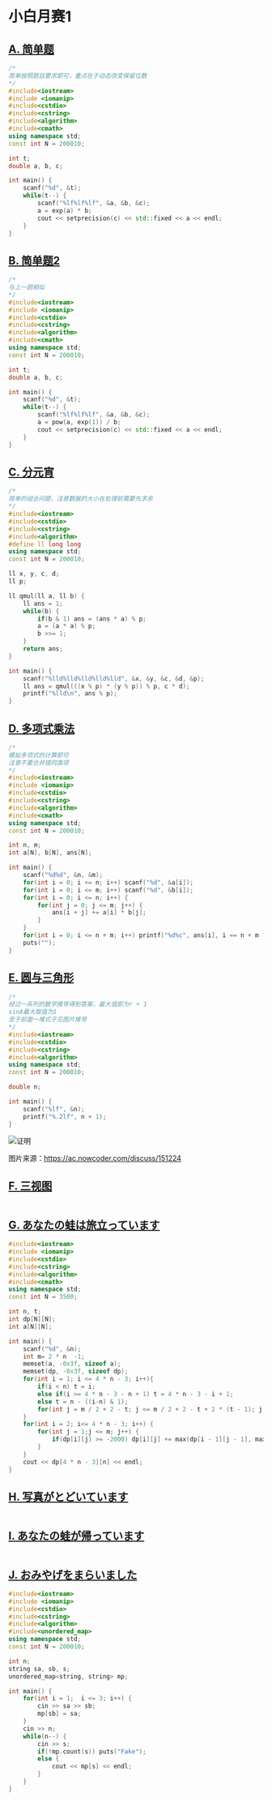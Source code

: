 # 小白月赛1

## [A. 简单题](https://ac.nowcoder.com/acm/contest/85/A)

```cpp
/*
简单按照题目要求即可，重点在于动态改变保留位数
*/
#include<iostream>
#include <iomanip>
#include<cstdio>
#include<cstring>
#include<algorithm>
#include<cmath>
using namespace std;
const int N = 200010;

int t;
double a, b, c;

int main() {
    scanf("%d", &t);
    while(t--) {
        scanf("%lf%lf%lf", &a, &b, &c);
        a = exp(a) * b;
        cout << setprecision(c) << std::fixed << a << endl;
    }
}
```

## [B. 简单题2](https://ac.nowcoder.com/acm/contest/85/B)

```cpp
/*
与上一题相似
*/
#include<iostream>
#include <iomanip>
#include<cstdio>
#include<cstring>
#include<algorithm>
#include<cmath>
using namespace std;
const int N = 200010;

int t;
double a, b, c;

int main() {
    scanf("%d", &t);
    while(t--) {
        scanf("%lf%lf%lf", &a, &b, &c);
        a = pow(a, exp(1)) / b;
        cout << setprecision(c) << std::fixed << a << endl;
    }
}
```

## [C. 分元宵](https://ac.nowcoder.com/acm/contest/85/C)

```cpp
/*
简单的组合问题，注意数据的大小在处理前需要先求余
*/
#include<iostream>
#include<cstdio>
#include<cstring>
#include<algorithm>
#define ll long long
using namespace std;
const int N = 200010;

ll x, y, c, d;
ll p;

ll qmul(ll a, ll b) {
    ll ans = 1;
    while(b) {
        if(b & 1) ans = (ans * a) % p;
        a = (a * a) % p;
        b >>= 1;
    }
    return ans;
}

int main() {
    scanf("%lld%lld%lld%lld%lld", &x, &y, &c, &d, &p);
    ll ans = qmul(((x % p) * (y % p)) % p, c * d);
    printf("%lld\n", ans % p);
}
```

## [D. 多项式乘法](https://ac.nowcoder.com/acm/contest/85/D)

```cpp
/*
模拟多项式的计算即可
注意不要合并错同类项
*/
#include<iostream>
#include <iomanip>
#include<cstdio>
#include<cstring>
#include<algorithm>
#include<cmath>
using namespace std;
const int N = 200010;

int n, m;
int a[N], b[N], ans[N];

int main() {
    scanf("%d%d", &n, &m);
    for(int i = 0; i <= n; i++) scanf("%d", &a[i]);
    for(int i = 0; i <= m; i++) scanf("%d", &b[i]);
    for(int i = 0; i <= n; i++) {
        for(int j = 0; j <= m; j++) {
            ans[i + j] += a[i] * b[j];
        }
    }
    for(int i = 0; i <= n + m; i++) printf("%d%c", ans[i], i == n + m ? '\n' : ' ' );
    puts("");
}
```

## [E. 圆与三角形](https://ac.nowcoder.com/acm/contest/85/E)

```cpp
/*
经过一系列的数学推导得到答案，最大值即为r + 1
sinA最大取值为1
至于前面一堆式子见图片推导
*/
#include<iostream>
#include<cstdio>
#include<cstring>
#include<algorithm>
using namespace std;
const int N = 200010;

double n;

int main() {
    scanf("%lf", &n);
    printf("%.2lf", n + 1);
}
```

![证明](C:\Users\邓云天\Desktop\证明.png)

图片来源：https://ac.nowcoder.com/discuss/151224

## [F. 三视图](https://ac.nowcoder.com/acm/contest/85/F)

```cpp

```

## [G. あなたの蛙は旅⽴っています](https://ac.nowcoder.com/acm/contest/85/G)

```cpp
#include<iostream>
#include <iomanip>
#include<cstdio>
#include<cstring>
#include<algorithm>
#include<cmath>
using namespace std;
const int N = 3500;

int n, t;
int dp[N][N];
int a[N][N];

int main() {
    scanf("%d", &n);
    int m= 2 * n  -1;
    memset(a, -0x3f, sizeof a);
    memset(dp, -0x3f, sizeof dp);
    for(int i = 1; i <= 4 * n - 3; i++){
        if(i < n) t = i;
        else if(i >= 4 * n - 3 - n + 1) t = 4 * n - 3 - i + 1;
        else t = n - ((i-n) & 1);
        for(int j = m / 2 + 2 - t; j <= m / 2 + 2 - t + 2 * (t - 1); j += 2) scanf("%d", &dp[i][j]);
    }
    for(int i = 2; i<= 4 * n - 3; i++) {
        for(int j = 1;j <= m; j++) {
            if(dp[i][j] >= -2000) dp[i][j] += max(dp[i - 1][j - 1], max(dp[i - 2][j], dp[i - 1][j + 1]));
        }
    }
    cout << dp[4 * n - 3][n] << endl;
}

```

## [H. 写真がとどいています](https://ac.nowcoder.com/acm/contest/85/H)

```cpp

```

## [I. あなたの蛙が帰っています](https://ac.nowcoder.com/acm/contest/85/I)

```cpp

```

## [J. おみやげをまらいました](https://ac.nowcoder.com/acm/contest/85/J)

```cpp
#include<iostream>
#include <iomanip>
#include<cstdio>
#include<cstring>
#include<algorithm>
#include<unordered_map>
using namespace std;
const int N = 200010;

int n;
string sa, sb, s;
unordered_map<string, string> mp;

int main() {
    for(int i = 1;  i <= 3; i++) {
        cin >> sa >> sb;
        mp[sb] = sa;
    }
    cin >> n;
    while(n--) {
        cin >> s;
        if(!mp.count(s)) puts("Fake");
        else {
            cout << mp[s] << endl;
        }
    }
}
```

